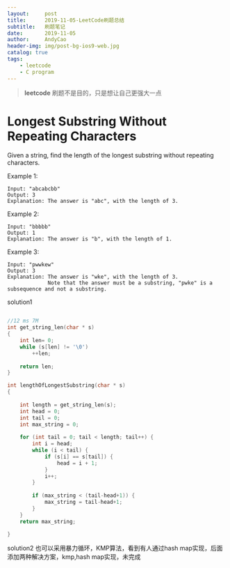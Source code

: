 ```yaml
---
layout:     post
title:      2019-11-05-LeetCode刷题总结
subtitle:   刷题笔记
date:       2019-11-05
author:     AndyCao
header-img: img/post-bg-ios9-web.jpg
catalog: true
tags:
    - leetcode
    - C program
---
```


>**leetcode** 刷题不是目的，只是想让自己更强大一点

# Longest Substring Without Repeating Characters

Given a string, find the length of the longest substring without repeating characters.

Example 1:

```
Input: "abcabcbb"
Output: 3 
Explanation: The answer is "abc", with the length of 3. 
```

Example 2:

```
Input: "bbbbb"
Output: 1
Explanation: The answer is "b", with the length of 1.
```

Example 3:

```
Input: "pwwkew"
Output: 3
Explanation: The answer is "wke", with the length of 3. 
             Note that the answer must be a substring, "pwke" is a subsequence and not a substring.
```    


solution1

```c

//12 ms	7M
int get_string_len(char * s)
{
    int len= 0;
    while (s[len] != '\0')
        ++len;
    
    return len;
}

int lengthOfLongestSubstring(char * s)
{
    
    int length = get_string_len(s);
    int head = 0;
    int tail = 0;
    int max_string = 0;
    
    for (int tail = 0; tail < length; tail++) {
        int i = head;
        while (i < tail) {
            if (s[i] == s[tail]) {
                head = i + 1;
            }
            i++;
        }
       
        if (max_string < (tail-head+1)) {
            max_string = tail-head+1;
        }
    }
    return max_string;

}

```
solution2
也可以采用暴力循环，KMP算法，看到有人通过hash map实现，后面添加两种解决方案，kmp,hash map实现，未完成



